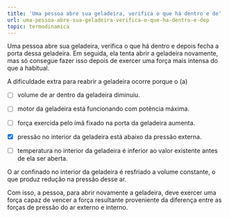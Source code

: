 ```yaml
---
title: 'Uma pessoa abre sua geladeira, verifica o que há dentro e de'
url: uma-pessoa-abre-sua-geladeira-verifica-o-que-ha-dentro-e-dep
topic: termodinamica
---
```



Uma pessoa abre sua geladeira, verifica o que há dentro e depois fecha a porta dessa geladeira. Em seguida, ela tenta abrir a geladeira novamente, mas só consegue fazer isso depois de exercer uma força mais intensa do que a habitual.

A dificuldade extra para reabrir a geladeira ocorre porque o (a)



- [ ] volume de ar dentro da geladeira diminuiu.
- [ ] motor da geladeira está funcionando com potência máxima.
- [ ] força exercida pelo ímã fixado na porta da geladeira aumenta.
- [x] pressão no interior da geladeira está abaixo da pressão externa.
- [ ] temperatura no interior da geladeira é inferior ao valor existente antes de ela ser aberta.


O ar confinado no interior da geladeira é resfriado a volume constante, o que produz redução na pressão desse ar.

Com isso, a pessoa, para abrir novamente a geladeira, deve exercer uma força capaz de vencer a força resultante proveniente da diferença entre as forças de pressão do ar externo e interno.
